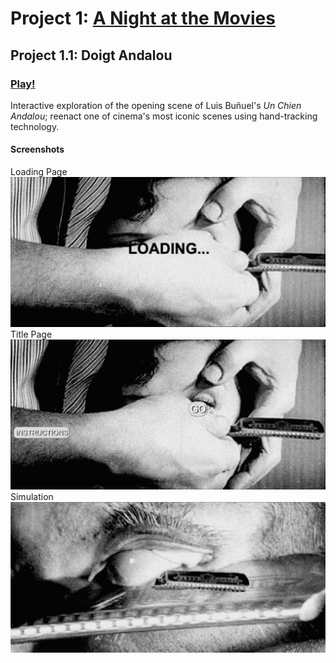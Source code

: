 # Project 1: [A Night at the Movies](https://github.com/ylliez/CART263/tree/main/projects/proj01_movieNight)

## Project 1.1: Doigt Andalou

### [Play!](https://ylliez.github.io/CART263/projects/proj01_movieNight/proj01_doigtAndalou/)

Interactive exploration of the opening scene of Luis Buñuel's *Un Chien Andalou*; reenact one of cinema's most iconic scenes using hand-tracking technology.

#### Screenshots
Loading Page![Loading Page](https://github.com/ylliez/CART263/blob/main/projects/proj01_movieNight/proj01_doigtAndalou/assets/screenshots/ss_loading.png?raw=true)
Title Page![Title Page](https://github.com/ylliez/CART263/blob/main/projects/proj01_movieNight/proj01_doigtAndalou/assets/screenshots/ss_title.png?raw=true)
Simulation![Simulation](https://github.com/ylliez/CART263/blob/main/projects/proj01_movieNight/proj01_doigtAndalou/assets/screenshots/ss_sim.png?raw=true)
